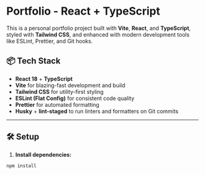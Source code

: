 # Portfolio - React + TypeScript

This is a personal portfolio project built with **Vite**, **React**, and **TypeScript**, styled with **Tailwind CSS**, and enhanced with modern development tools like ESLint, Prettier, and Git hooks.

## 📦 Tech Stack

- **React 18** + **TypeScript**
- **Vite** for blazing-fast development and build
- **Tailwind CSS** for utility-first styling
- **ESLint (Flat Config)** for consistent code quality
- **Prettier** for automated formatting
- **Husky** + **lint-staged** to run linters and formatters on Git commits

---

## 🛠️ Setup

1. **Install dependencies:**

```bash
npm install
```
